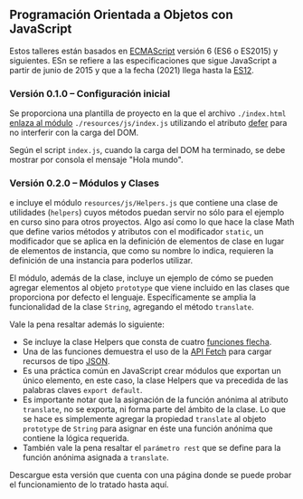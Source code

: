 
## Programación Orientada a Objetos con JavaScript

Estos talleres están basados en [ECMAScript](https://lenguajejs.com/javascript/introduccion/ecmascript/) versión 6 (ES6 o ES2015) y siguientes. ESn se refiere a las especificaciones que sigue JavaScript a partir de junio de 2015 y que a la fecha (2021) llega hasta la [ES12](https://ecmascriptfeatures.online/).

### Versión 0.1.0 – Configuración inicial
Se proporciona una plantilla de proyecto en la que el archivo `./index.html` [enlaza al módulo](https://desarrolloweb.com/articulos/es6-modules.html) `./resources/js/index.js` utilizando el atributo [defer](https://es.javascript.info/script-async-defer#:~:text=El%20atributo%20defer%20indica%20al,cuando%20el%20DOM%20esta%20completo.) para no interferir con la carga del DOM.

Según el script `index.js`, cuando la carga del DOM ha terminado, se debe mostrar por consola el mensaje "Hola mundo".

### Versión 0.2.0 – Módulos y Clases
e incluye el módulo `resources/js/Helpers.js` que contiene una clase de utilidades (`helpers`) cuyos métodos puedan servir no sólo para el ejemplo en curso sino para otros proyectos. Algo así como lo que hace la clase Math que define varios métodos y atributos con el modificador `static`, un modificador que se aplica en la definición de elementos de clase en lugar de elementos de instancia, que como su nombre lo indica, requieren la definición de una instancia para poderlos utilizar.

El módulo, además de la clase, incluye un ejemplo de cómo se pueden agregar elementos al objeto `prototype` que viene incluido en las clases que proporciona por defecto el lenguaje. Específicamente se amplia la funcionalidad de la clase `String`, agregando el método `translate`.

Vale la pena resaltar además lo siguiente:
- Se incluye la clase Helpers que consta de cuatro [funciones flecha](https://developer.mozilla.org/es/docs/Web/JavaScript/Reference/Functions/Arrow_functions).
- Una de las funciones demuestra el uso de la [API Fetch](https://developer.mozilla.org/es/docs/Web/API/Fetch_API/Using_Fetch) para cargar recursos de tipo [JSON](https://www.json.org/json-es.html).
- Es una práctica común en JavaScript crear módulos que exportan un único elemento, en este caso, la clase Helpers que va precedida de las palabras claves `export default`.
- Es importante notar que la asignación de la función anónima al atributo `translate`, no se exporta, ni forma parte del ámbito de la clase. Lo que se hace es simplemente agregar la propiedad `translate` al objeto `prototype` de `String` para asignar en éste una función anónima que contiene la lógica requerida.
- También vale la pena resaltar el `parámetro rest` que se define para la función anónima asignada a `translate`.

Descargue esta versión que cuenta con una página donde se puede probar el funcionamiento de lo tratado hasta aquí.
